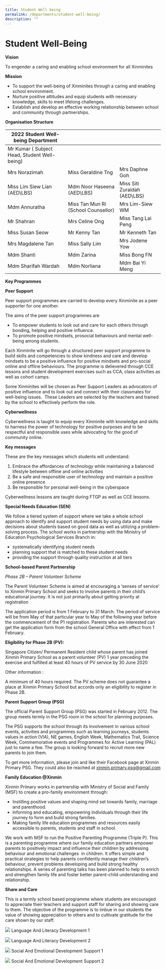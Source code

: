 ```yaml
---
title: Student Well being
permalink: /departments/student-well-being/
description: ""
---
```

# **Student Well-Being**

**Vision**

To engender a caring and enabling school environment for all Xinminites

**Mission**

*   To support the well-being of Xinminites through a caring and enabling school environment.
*   Nurture positive attitudes and equip students with necessary knowledge, skills to meet lifelong challenges.
*   Establish and develop an effective working relationship between school and community through partnerships.

**Organisation Structure**

| 2022 Student Well- being Department 	|  	|  	|
|---	|---	|---	|
| Mr Kumar ( Subject Head, Student Well-being) 	|  	|  	|
| Mrs Norazimah 	| Miss Geraldine Tng      	| Mrs Daphne Goh       	|
| Miss Lim Siew Lian (AED\LBS) 	| Mdm Noor Haseena (AED\LBS) 	| Miss Siti Zuraidah  (AED\LBS) 	|
| Mdm Annuratha 	| Miss Tan Mun Ri (School Counsellor) 	| Mrs Lim-Siew WM 	|
| Mr Shahran 	| Mrs Celine Ong 	| Miss Tang Lai Peng 	|
| Miss Susan Seow      	| Mr Kenny Tan 	| Mr Kenneth Tan    	|
| Mrs Magdalene Tan 	| Miss Sally Lim     	| Mrs Jodene Yow              	|
| Mdm Shanti 	| Mdm Zarina       	| Miss Bong FN 	|
| Mdm Sharifah Wardah    	| Mdm Norliana 	| Mdm Bai Yi Meng 	|


**Key Programmes**

**Peer Support**

Peer support programmes are carried to develop every Xinminite as a peer supporter for one another.

The aims of the peer support programmes are

*   To empower students to look out and care for each others through bonding, helping and positive influence.
*   To promote positive mindsets, prosocial behaviours and mental well-being among students.

Each Xinminite will go through a structured peer support programme to build skills and competencies to show kindness and care and develop mindsets to be a positive influence for positive mindsets and pro-social online and offline behaviours. The programme is delievered through CCE lessons and student development exercises such as CCA, class activities as well as cohort camps.

Some Xinminites will be chosen as Peer Support Leaders as advocators of positive influence and to look out and connect with their classmates for well-being issues.  These Leaders are selected by the teachers and trained by the school to effectively perform the role.

**Cyberwellness**

Cyberwellness is taught to equip every Xinminite with knowledge and skills to harness the power of technology for positive purposes and to be respectful and responsible uses while advocating for the good of community online.

**Key messages**

These are the key messages which students will understand:

1.  Embrace the affordances of technology while maintaining a balanced lifestyle between offline and online activities
2.  Be a safe and responsible user of technology and maintain a positive online presence
3.  Be responsible for personal well-being in the cyberspace

Cyberwellness lessons are taught during FTGP as well as CCE lessons.

**Special Needs Education (SEN)**

We follow a tiered system of support where we take a whole school approach to identify and support student needs by using data and make decisions about students based on good data as well as utilizing a problem-solving process. The school works in partnership with the Ministry of Education Psychological Services Branch in:

*   systematically identifying student needs
*   planning support that is matched to these student needs
*   providing the support through quality instruction at all tiers

**School-based Parent Partnership**

_Phase 2B – Parent Volunteer Scheme_

The Parent Volunteer Scheme is aimed at encouraging a ‘senses of service’ to Xinmin Primary School and seeks to involve parents in their child’s educational journey. It is not just primarily about getting priority at registration

The application period is from 1 February to 31 March. The period of service will be from May of that particular year to May of the following year before the commencement of the P1 registration. Parents who are interested can get the application form from the school General Office with effect from 1 February.

**Eligibility for Phase 2B (PV):**

Singapore Citizen/ Permanent Resident child whose parent has joined Xinmin Primary School as a parent volunteer (PV) 1 year preceding the exercise and fulfilled at least 40 hours of PV service by 30 June 2020

Other information :

A minimum of 40 hours required. The PV scheme does not guarantee a place at Xinmin Primary School but accords only an eligibility to register in Phase 2B.

**Parent Support Group (PSG)**

The official Parent Support Group (PSG) was started in February 2012. The group meets termly in the PSG room in the school for planning purposes.

The PSG supports the school through its involvement in various school events, activities and programmes such as learning journeys, students values in action (VIA), NE games, English Week, Mathematics Trail, Science Week, Commemorative events and Programmes for Active Learning (PAL) just to name a few. The group is looking forward to recruit more new parents to join them.

To get more information, please join and like their Facebook page at Xinmin Primary PSG. They could also be reached at xinmin.primary.psg@gmail.com

**Family Education @Xinmin**

Xinmin Primary works in partnership with Ministry of Social and Family (MSF) to create a pro-family environment through:

*   Instilling positive values and shaping mind set towards family, marriage and parenthood.
*   Informing and educating, empowering individuals through their life journey to form and build strong families.
*   Making family life education programmes and resources easily accessible to parents, students and staff in school.

We work with MSF to run the Positive Parenting Programme (Triple P). This is a parenting programme where our family education partners empower parents to positively impact and influence their children by addressing  behaviour and emotional challenges  in children. It offers simple and practical strategies to help parents confidently manage their children’s behaviour, prevent problems developing and build strong healthy relationships. A series of parenting talks has been planned to help to enrich and strengthen family life and foster better parent-child understanding and relationship.

**Share and Care**

This is a termly school based programme where students are encouraged to appreciate their teachers and support staff for sharing and showing care to them. The objective of the programme is to imbue in our students the value of showing appreciation to others and to cultivate gratitude for the care shown by our staff.

![](/images/Language-and-Literacy-Development-1-300x281.jpg)
Language And Literacy Development 1

![](/images/Language-and-Literacy-Development-2-300x257.jpg)
Language And Literacy Development 2

![](/images/Social-and-Emotional-Development-Support-1-225x300.jpg)
Social And Emotional Development Support 1

![](/images/Social-and-Emotional-Development-Support-2-300x274.jpg)
Social And Emotional Development Support 2